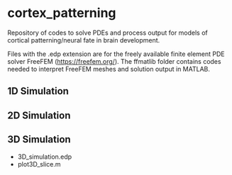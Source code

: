 # cortex_patterning
Repository of codes to solve PDEs and process output for models of cortical patterning/neural fate in brain development.

Files with the .edp extension are for the freely available finite element PDE solver FreeFEM (https://freefem.org/). The ffmatlib folder contains codes needed to interpret FreeFEM meshes and solution output in MATLAB.

## 1D Simulation

## 2D Simulation

## 3D Simulation
* 3D_simulation.edp
* plot3D_slice.m 

